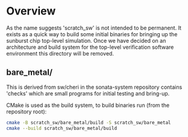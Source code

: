 # Overview

As the name suggests 'scratch_sw' is not intended to be permanent. It exists as
a quick way to build some initial binaries for bringing up the sunburst chip
top-level simulation. Once we have decided on an architecture and build system
for the top-level verification software environment this directory will be
removed.

## bare_metal/
This is derived from sw/cheri in the sonata-system repository contains 'checks'
which are small programs for initial testing and bring-up.

CMake is used as the build system, to build binaries run (from the repository
root):

```sh
cmake -B scratch_sw/bare_metal/build -S scratch_sw/bare_metal
cmake --build scratch_sw/bare_metal/build
```
